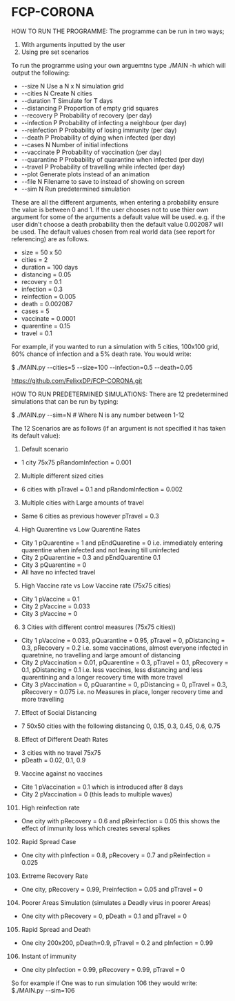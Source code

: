# FCP-CORONAHOW TO RUN THE PROGRAMME:The programme can be run in two ways; 1) With arguments inputted by the user 2) Using pre set scenarios To run the programme using your own arguemtns type ./MAIN -h which will output the following:-  --size N         Use a N x N simulation grid-  --cities N       Create N cities-  --duration T     Simulate for T days-  --distancing P   Proportion of empty grid squares-  --recovery P     Probability of recovery (per day)-  --infection P    Probability of infecting a neighbour (per day)-  --reinfection P  Probability of losing immunity (per day)-  --death P        Probability of dying when infected (per day)-  --cases N        Number of initial infections-  --vaccinate P    Probability of vaccination (per day)-  --quarantine P   Probability of quarantine when infected (per day)-  --travel P       Probability of travelling while infected (per day)-  --plot           Generate plots instead of an animation-  --file N         Filename to save to instead of showing on screen-  --sim N          Run predetermined simulationThese are all the different arguments, when entering a probability ensure the value is between 0 and 1. If the user chooses not to use thier own argument for some of the arguments a default value will be used. e.g. if the user didn't choose a death probability then the default value 0.002087 will be used. The default values chosen from real world data (see report for referencing) are as follows.- size = 50 x 50- cities = 2- duration = 100 days- distancing = 0.05- recovery = 0.1- infection = 0.3- reinfection = 0.005- death = 0.002087- cases = 5- vaccinate = 0.0001 - quarentine = 0.15- travel = 0.1For example, if you wanted to run a simulation with 5 cities, 100x100 grid, 60% chance of infection and a 5%death rate. You would write:$ ./MAIN.py --cities=5 --size=100 --infection=0.5 --death=0.05https://github.com/FelixxDP/FCP-CORONA.gitHOW TO RUN PREDETERMINED SIMULATIONS:There are 12 predetermined simulations that can be run by typing:$ ./MAIN.py --sim=N  # Where N is any number between 1-12The 12 Scenarios are as follows (if an argument is not specified it has taken its default value):1) Default scenario- 1 city 75x75 pRandomInfection = 0.001 2) Multiple different sized cities- 6 cities with pTravel = 0.1 and pRandomInfection = 0.0023) Multiple cities with Large amounts of travel- Same 6 cities as previous however pTravel = 0.34) High Quarentine vs Low Quarentine Rates- City 1 pQuarentine = 1 and pEndQuaretine = 0 i.e. immediately entering quarentine when infected and not leaving till uninfected- City 2 pQuarentine = 0.3 and pEndQuarentine 0.1- City 3 pQuarentine = 0- All have no infected travel5) High Vaccine rate vs Low Vaccine rate (75x75 cities)- City 1 pVaccine = 0.1- City 2 pVaccine = 0.033- City 3 pVaccine = 06) 3 Cities with different control measures (75x75 cities))- City 1 pVaccine = 0.033, pQuarantine = 0.95, pTravel = 0, pDistancing = 0.3, pRecovery = 0.2 i.e. some vaccinations, almost everyone infected in quaretnine, no travelling and large amount of distancing- City 2 pVaccination = 0.01, pQuarentine = 0.3, pTravel = 0.1, pRecovery = 0.1, pDistancing = 0.1 i.e. less vaccines, less distancing and less quarentining and a longer recovery time with more travel- City 3 pVaccination = 0, pQuarantine = 0, pDistancing = 0, pTravel = 0.3, pRecovery = 0.075 i.e. no Measures in place, longer recovery time andmore travelling7) Effect of Social Distancing- 7 50x50 cities with the following distancing 0, 0.15, 0.3, 0.45, 0.6, 0.758) Effect of Different Death Rates- 3 cities with no travel 75x75- pDeath = 0.02, 0.1, 0.99) Vaccine against no vaccines- Cite 1 pVaccination = 0.1 which is introduced after 8 days- City 2 pVaccination = 0 (this leads to multiple waves)101) High reinfection rate- One city with pRecovery = 0.6 and pReinfection = 0.05 this shows the effect of immunity loss which creates several spikes 102) Rapid Spread Case- One city with pInfection = 0.8, pRecovery = 0.7 and pReinfection = 0.025 103) Extreme Recovery Rate- One city, pRecovery = 0.99, Preinfection = 0.05 and pTravel = 0104) Poorer Areas Simulation (simulates a Deadly virus in poorer Areas)- One city with pRecovery = 0, pDeath = 0.1 and pTravel = 0105) Rapid Spread and Death- One city 200x200, pDeath=0.9, pTravel = 0.2 and pInfection = 0.99106) Instant of immunity- One city pInfection = 0.99, pRecovery = 0.99, pTravel = 0So for example if One was to run simulation 106 they would write:$./MAIN.py --sim=106